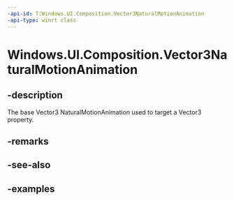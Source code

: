 ```yaml
---
-api-id: T:Windows.UI.Composition.Vector3NaturalMotionAnimation
-api-type: winrt class
---
```


<!-- Class syntax.
public class Vector3NaturalMotionAnimation : NaturalMotionAnimation, NaturalMotionAnimation
-->

# Windows.UI.Composition.Vector3NaturalMotionAnimation

## -description

The base Vector3 NaturalMotionAnimation used to target a Vector3 property.



## -remarks

## -see-also

## -examples

